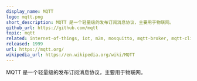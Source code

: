 ```yaml
---
display_name: MQTT
logo: mqtt.png
short_description: MQTT 是一个轻量级的发布订阅消息协议，主要用于物联网。
github_url: https://github.com/mqtt
topic: mqtt
related: internet-of-things, iot, m2m, mosquitto, mqtt-broker, mqtt-client, mqtt-protocol, mqtt-server, mqtt-tool, paho
released: 1999
url: https://mqtt.org/
wikipedia_url: https://en.wikipedia.org/wiki/MQTT
---
```

MQTT 是一个轻量级的发布订阅消息协议，主要用于物联网。